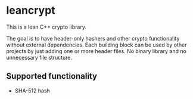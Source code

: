# leancrypt
This is a lean C++ crypto library.

The goal is to have header-only hashers and other crypto functionality without external dependencies.
Each building block can be used by other projects by just adding one or more header files. 
No binary library and no unnecessary file structure.


## Supported functionality

* SHA-512 hash


